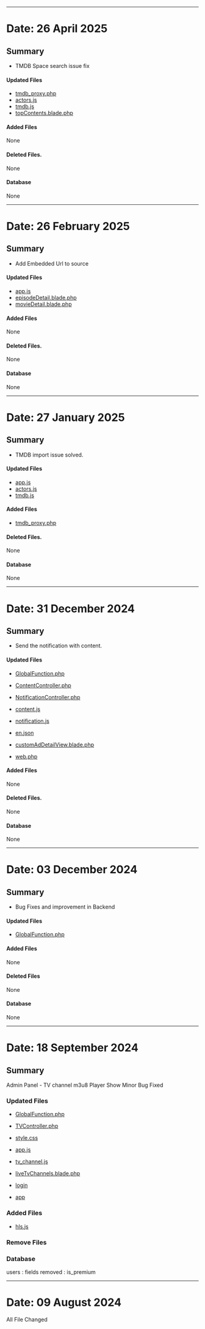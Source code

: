 ------------------------------------
# Date: 26 April 2025

## Summary
- TMDB Space search issue fix

#### Updated Files
- [tmdb_proxy.php](public/assets/proxy/tmdb_proxy.php)
- [actors.js](public/assets/script/actors.js)
- [tmdb.js](public/assets/script/tmdb.js)
- [topContents.blade.php](resources/views/topContents.blade.php)

#### Added Files
None

#### Deleted Files. 
None

#### Database
None



------------------------------------
# Date: 26 February 2025

## Summary
- Add Embedded Url to source

#### Updated Files
- [app.js](public/assets/js/app.js)
- [episodeDetail.blade.php](resources/views/episodeDetail.blade.php)
- [movieDetail.blade.php](resources/views/movieDetail.blade.php)

#### Added Files
None

#### Deleted Files. 
None

#### Database
None

------------------------------------
# Date: 27 January 2025

## Summary
- TMDB import issue solved.

#### Updated Files
- [app.js](public/assets/js/app.js)
- [actors.js](public/assets/script/actors.js)
- [tmdb.js](public/assets/script/tmdb.js)

#### Added Files
<!-- Make the folder "proxy" in public/assets and put the files -->
- [tmdb_proxy.php](public/assets/proxy/tmdb_proxy.php)

#### Deleted Files. 
None

#### Database
None

------------------------------------
# Date: 31 December 2024

## Summary
- Send the notification with content.

#### Updated Files
- [GlobalFunction.php](app/GlobalFunction.php)
- [ContentController.php](app/Http/Controllers/ContentController.php)
- [NotificationController.php](app/Http/Controllers/NotificationController.php)

- [content.js](public/assets/script/content.js)
- [notification.js](public/assets/script/notification.js)

- [en.json](resources/lang/en.json)

- [customAdDetailView.blade.php](resources/views/customAdDetailView.blade.php)
- [web.php](routes/web.php)

#### Added Files
None

#### Deleted Files. 
None

#### Database
None

------------------------------------
# Date: 03 December 2024

## Summary
- Bug Fixes and improvement in Backend

#### Updated Files
- [GlobalFunction.php](app/GlobalFunction.php)

#### Added Files
None

#### Deleted Files
None

#### Database
None

------------------------------------
# Date: 18 September 2024

## Summary
Admin Panel - TV channel m3u8 Player Show
Minor Bug Fixed


### Updated Files
- [GlobalFunction.php](app/GlobalFunction.php)

- [TVController.php](app/Http/Controllers/TVController.php)

- [style.css](public/assets/css/style.css)

- [app.js](public/assets/js/app.js)
- [tv_channel.js](public/assets/js/tv_channel.js)

- [liveTvChannels.blade.php](resources/views/liveTvChannels.blade.php)
- [login](resources/views/login.blade.php)
- [app](resources/views/app.blade.php)

### Added Files
- [hls.js](public/assets/js/hls.js)

### Remove Files


### Database
users : fields removed : is_premium


------------------------------------
# Date: 09 August 2024

All File Changed